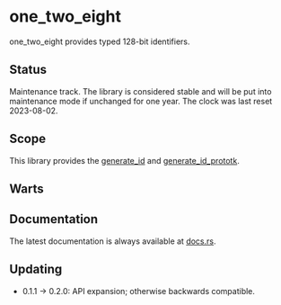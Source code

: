 one_two_eight
=============

one_two_eight provides typed 128-bit identifiers.

Status
------

Maintenance track.  The library is considered stable and will be put into maintenance mode if unchanged for one year.
The clock was last reset 2023-08-02.

Scope
-----

This library provides the [generate_id](https://docs.rs/one_two_eight/latest/one_two_eight/macro.generate_id.html) and
[generate_id_prototk](https://docs.rs/one_two_eight/latest/one_two_eight/macro.generate_id_prototk.html).

Warts
-----

Documentation
-------------

The latest documentation is always available at [docs.rs](https://docs.rs/one_two_eight/latest/one_two_eight/).

Updating
--------

- 0.1.1 -> 0.2.0:  API expansion; otherwise backwards compatible.
